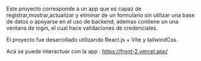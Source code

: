 Este proyecto corresponde a un app que es capaz de registrar,mostrar,actualizar y eliminar de un formulario sin utilizar una base de datos o apoyarse en el uso de backend; ademas contiene un una ventana de login, el cual hace validaciones de credenciales.

El proyecto fue desarrollado utilizando React.js + Vite y tailwindCss.

Acá se puede interactuar con la app : https://front-2.vercel.app/